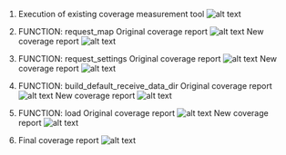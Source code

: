 1. Execution of existing coverage measurement tool
![alt text](desktop/screenshots/coverage-report.png)

2. FUNCTION: request_map
    Original coverage report
    ![alt text](request_map_original_coverage.png)
    New coverage report
    ![alt text](request_map_new_coverage.png)

3. FUNCTION: request_settings
    Original coverage report
    ![alt text](desktop/screenshots/request_map_original_coverage.png)
    New coverage report
    ![alt text](desktop/screenshots/request_settings_new_coverage.png)

4. FUNCTION: build_default_receive_data_dir
    Original coverage report
    ![alt text](desktop/screenshots/build_default_receive_data_dir_ORIGINAL.png)
    New coverage report
    ![alt text](desktop/screenshots/build_default_receive_data_dir_NEW.png)

5. FUNCTION: load
    Original coverage report
    ![alt text](desktop/screenshots/load_ORIGINAL.png)
    New coverage report
    ![alt text](desktop/screenshots/load_NEW.png)

6. Final coverage report
    ![alt text](desktop/screenshots/coverage_report_NEW.png)
